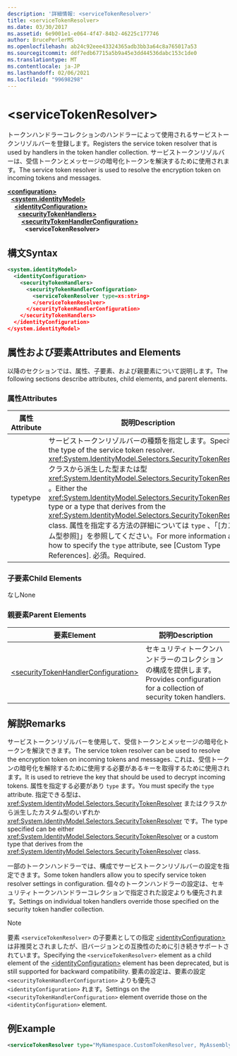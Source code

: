 ```yaml
---
description: '詳細情報: <serviceTokenResolver>'
title: <serviceTokenResolver>
ms.date: 03/30/2017
ms.assetid: 6e9001e1-e064-4f47-84b2-46225c177746
author: BrucePerlerMS
ms.openlocfilehash: ab24c92eee43324365adb3bb3a64c8a765017a53
ms.sourcegitcommit: ddf7edb67715a5b9a45e3dd44536dabc153c1de0
ms.translationtype: MT
ms.contentlocale: ja-JP
ms.lasthandoff: 02/06/2021
ms.locfileid: "99698298"
---
```

# \<serviceTokenResolver>

<span data-ttu-id="af95d-102">トークンハンドラーコレクションのハンドラーによって使用されるサービストークンリゾルバーを登録します。</span><span class="sxs-lookup"><span data-stu-id="af95d-102">Registers the service token resolver that is used by handlers in the token handler collection.</span></span> <span data-ttu-id="af95d-103">サービストークンリゾルバーは、受信トークンとメッセージの暗号化トークンを解決するために使用されます。</span><span class="sxs-lookup"><span data-stu-id="af95d-103">The service token resolver is used to resolve the encryption token on incoming tokens and messages.</span></span>  
  
[**\<configuration>**](../configuration-element.md)\
&nbsp;&nbsp;[**\<system.identityModel>**](system-identitymodel.md)\
&nbsp;&nbsp;&nbsp;&nbsp;[**\<identityConfiguration>**](identityconfiguration.md)\
&nbsp;&nbsp;&nbsp;&nbsp;&nbsp;&nbsp;[**\<securityTokenHandlers>**](securitytokenhandlers.md)\
&nbsp;&nbsp;&nbsp;&nbsp;&nbsp;&nbsp;&nbsp;&nbsp;[**\<securityTokenHandlerConfiguration>**](securitytokenhandlerconfiguration.md)\
&nbsp;&nbsp;&nbsp;&nbsp;&nbsp;&nbsp;&nbsp;&nbsp;&nbsp;&nbsp;**\<serviceTokenResolver>**  
  
## <a name="syntax"></a><span data-ttu-id="af95d-104">構文</span><span class="sxs-lookup"><span data-stu-id="af95d-104">Syntax</span></span>  
  
```xml  
<system.identityModel>  
  <identityConfiguration>  
    <securityTokenHandlers>  
      <securityTokenHandlerConfiguration>  
        <serviceTokenResolver type=xs:string>  
        </serviceTokenResolver>  
      </securityTokenHandlerConfiguration>  
    </securityTokenHandlers>  
  </identityConfiguration>  
</system.identityModel>  
```  
  
## <a name="attributes-and-elements"></a><span data-ttu-id="af95d-105">属性および要素</span><span class="sxs-lookup"><span data-stu-id="af95d-105">Attributes and Elements</span></span>  

 <span data-ttu-id="af95d-106">以降のセクションでは、属性、子要素、および親要素について説明します。</span><span class="sxs-lookup"><span data-stu-id="af95d-106">The following sections describe attributes, child elements, and parent elements.</span></span>  
  
### <a name="attributes"></a><span data-ttu-id="af95d-107">属性</span><span class="sxs-lookup"><span data-stu-id="af95d-107">Attributes</span></span>  
  
|<span data-ttu-id="af95d-108">属性</span><span class="sxs-lookup"><span data-stu-id="af95d-108">Attribute</span></span>|<span data-ttu-id="af95d-109">説明</span><span class="sxs-lookup"><span data-stu-id="af95d-109">Description</span></span>|  
|---------------|-----------------|  
|<span data-ttu-id="af95d-110">type</span><span class="sxs-lookup"><span data-stu-id="af95d-110">type</span></span>|<span data-ttu-id="af95d-111">サービストークンリゾルバーの種類を指定します。</span><span class="sxs-lookup"><span data-stu-id="af95d-111">Specifies the type of the service token resolver.</span></span> <span data-ttu-id="af95d-112"><xref:System.IdentityModel.Selectors.SecurityTokenResolver>クラスから派生した型または型 <xref:System.IdentityModel.Selectors.SecurityTokenResolver> 。</span><span class="sxs-lookup"><span data-stu-id="af95d-112">Either the <xref:System.IdentityModel.Selectors.SecurityTokenResolver> type or a type that derives from the <xref:System.IdentityModel.Selectors.SecurityTokenResolver> class.</span></span> <span data-ttu-id="af95d-113">属性を指定する方法の詳細については `type` 、「[カスタム型参照]」を参照してください。</span><span class="sxs-lookup"><span data-stu-id="af95d-113">For more information about how to specify the `type` attribute, see [Custom Type References].</span></span> <span data-ttu-id="af95d-114">必須。</span><span class="sxs-lookup"><span data-stu-id="af95d-114">Required.</span></span>|  
  
### <a name="child-elements"></a><span data-ttu-id="af95d-115">子要素</span><span class="sxs-lookup"><span data-stu-id="af95d-115">Child Elements</span></span>  

 <span data-ttu-id="af95d-116">なし</span><span class="sxs-lookup"><span data-stu-id="af95d-116">None</span></span>  
  
### <a name="parent-elements"></a><span data-ttu-id="af95d-117">親要素</span><span class="sxs-lookup"><span data-stu-id="af95d-117">Parent Elements</span></span>  
  
|<span data-ttu-id="af95d-118">要素</span><span class="sxs-lookup"><span data-stu-id="af95d-118">Element</span></span>|<span data-ttu-id="af95d-119">説明</span><span class="sxs-lookup"><span data-stu-id="af95d-119">Description</span></span>|  
|-------------|-----------------|  
|[\<securityTokenHandlerConfiguration>](securitytokenhandlerconfiguration.md)|<span data-ttu-id="af95d-120">セキュリティトークンハンドラーのコレクションの構成を提供します。</span><span class="sxs-lookup"><span data-stu-id="af95d-120">Provides configuration for a collection of security token handlers.</span></span>|  
  
## <a name="remarks"></a><span data-ttu-id="af95d-121">解説</span><span class="sxs-lookup"><span data-stu-id="af95d-121">Remarks</span></span>  

 <span data-ttu-id="af95d-122">サービストークンリゾルバーを使用して、受信トークンとメッセージの暗号化トークンを解決できます。</span><span class="sxs-lookup"><span data-stu-id="af95d-122">The service token resolver can be used to resolve the encryption token on incoming tokens and messages.</span></span> <span data-ttu-id="af95d-123">これは、受信トークンの暗号化を解除するために使用する必要があるキーを取得するために使用されます。</span><span class="sxs-lookup"><span data-stu-id="af95d-123">It is used to retrieve the key that should be used to decrypt incoming tokens.</span></span> <span data-ttu-id="af95d-124">属性を指定する必要があり `type` ます。</span><span class="sxs-lookup"><span data-stu-id="af95d-124">You must specify the `type` attribute.</span></span> <span data-ttu-id="af95d-125">指定できる型は、 <xref:System.IdentityModel.Selectors.SecurityTokenResolver> またはクラスから派生したカスタム型のいずれか <xref:System.IdentityModel.Selectors.SecurityTokenResolver> です。</span><span class="sxs-lookup"><span data-stu-id="af95d-125">The type specified can be either <xref:System.IdentityModel.Selectors.SecurityTokenResolver> or a custom type that derives from the <xref:System.IdentityModel.Selectors.SecurityTokenResolver> class.</span></span>  
  
 <span data-ttu-id="af95d-126">一部のトークンハンドラーでは、構成でサービストークンリゾルバーの設定を指定できます。</span><span class="sxs-lookup"><span data-stu-id="af95d-126">Some token handlers allow you to specify service token resolver settings in configuration.</span></span> <span data-ttu-id="af95d-127">個々のトークンハンドラーの設定は、セキュリティトークンハンドラーコレクションで指定された設定よりも優先されます。</span><span class="sxs-lookup"><span data-stu-id="af95d-127">Settings on individual token handlers override those specified on the security token handler collection.</span></span>  
  
> [!NOTE]
> <span data-ttu-id="af95d-128">要素 `<serviceTokenResolver>` の子要素としての指定 [\<identityConfiguration>](identityconfiguration.md) は非推奨とされましたが、旧バージョンとの互換性のために引き続きサポートされています。</span><span class="sxs-lookup"><span data-stu-id="af95d-128">Specifying the `<serviceTokenResolver>` element as a child element of the [\<identityConfiguration>](identityconfiguration.md) element has been deprecated, but is still supported for backward compatibility.</span></span> <span data-ttu-id="af95d-129">要素の設定は、要素の設定 `<securityTokenHandlerConfiguration>` よりも優先さ `<identityConfiguration>` れます。</span><span class="sxs-lookup"><span data-stu-id="af95d-129">Settings on the `<securityTokenHandlerConfiguration>` element override those on the `<identityConfiguration>` element.</span></span>  
  
## <a name="example"></a><span data-ttu-id="af95d-130">例</span><span class="sxs-lookup"><span data-stu-id="af95d-130">Example</span></span>  
  
```xml  
<serviceTokenResolver type="MyNamespace.CustomTokenResolver, MyAssembly" />  
```
